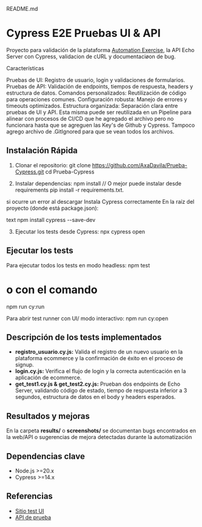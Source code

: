 README.md

# Cypress E2E Pruebas UI & API

Proyecto para validación de la plataforma [Automation Exercise](https://automationexercise.com/), la API Echo Server con Cypress, validacion de cURL y documentaciøon de bug.

Características

Pruebas de UI: Registro de usuario, login y validaciones de formularios.
Pruebas de API: Validación de endpoints, tiempos de respuesta, headers y estructura de datos.
Comandos personalizados: Reutilización de código para operaciones comunes.
Configuración robusta: Manejo de errores y timeouts optimizados.
Estructura organizada: Separación clara entre pruebas de UI y API.
Esta misma puede ser reutilizada en un Pipeline para alinear con procesos de CI/CD que he agregado el archivo pero no funcionara hasta que se agreguen las Key's de Github y Cypress. Tampoco agrego archivo de .GitIgnored para que se vean todos los archivos. 

## Instalación Rápida

1. Clonar el repositorio:
git clone <https://github.com/AxaDavila/Prueba-Cypress.git>
cd Prueba-Cypress

2. Instalar dependencias:
npm install
// O mejor puede instalar desde requirements
pip install -r requirements.txt.

si ocurre un error al descargar Instala Cypress correctamente
En la raíz del proyecto (donde está package.json):

text
npm install cypress --save-dev


3. Ejecutar los tests desde Cypress:
npx cypress open

## Ejecutar los tests

Para ejecutar todos los tests en modo headless:
npm test
# o con el comando
npm run cy:run

Para abrir test runner con UI/ modo interactivo:
npm run cy:open


## Descripción de los tests implementados

- **registro_usuario.cy.js:** Valida el registro de un nuevo usuario en la plataforma ecommerce y la confirmación de éxito en el proceso de signup.
- **login.cy.js:** Verifica el flujo de login y la correcta autenticación en la aplicación de ecommerce.
- **get_test1.cy.js & get_test2.cy.js:** Prueban dos endpoints de Echo Server, validando código de estado, tiempo de respuesta inferior a 3 segundos, estructura de datos en el body y headers esperados.

## Resultados y mejoras

En la carpeta **results/** o **screenshots/** se documentan bugs encontrados en la web/API o sugerencias de mejora detectadas durante la automatización  

## Dependencias clave

- Node.js >=20.x
- Cypress >=14.x

## Referencias
- [Sitio test UI](https://automationexercise.com/)
- [API de prueba](https://echo-serv.tbxnet.com/explorer/#/QA/get_qa_test1)

